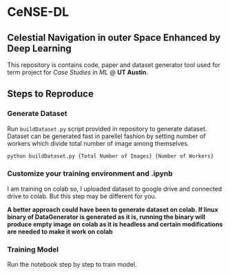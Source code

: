 
# CeNSE-DL

## Celestial Navigation in outer Space Enhanced by Deep Learning

This repository is contains code, paper and dataset generator tool used for term project for *Case Studies in ML* @ **UT Austin**.

## Steps to Reproduce

### Generate Dataset

Run `buildDataset.py` script provided in repository to generate dataset. Dataset can be generated fast in parellel fashion by setting number of workers which divide total number of image among themselves.

```python
python buildDataset.py {Total Number of Images} {Number of Workers}
```
### Customize your training environment and .ipynb

I am training on colab so, I uploaded dataset to google drive and connected drive to colab. But this step may be different for you.

**A better approach could have been to generate dataset on colab. If linux binary of DataGenerator is generated as it is, running the binary will produce empty image on colab as it is headless and certain modifications are needed to make it work on colab**

### Training Model

Run the notebook step by step to train model.
